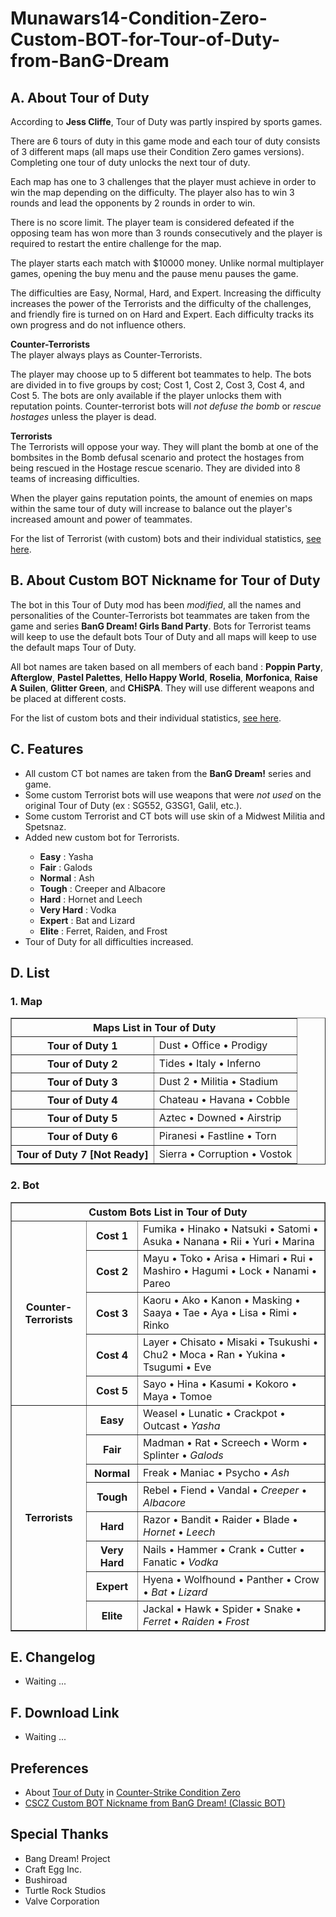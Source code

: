 # Munawars14-Condition-Zero-Custom-BOT-for-Tour-of-Duty-from-BanG-Dream

## A. About Tour of Duty
According to <b>Jess Cliffe</b>, Tour of Duty was partly inspired by sports games.

There are 6 tours of duty in this game mode and each tour of duty consists of 3 different maps (all maps use their Condition Zero games versions). Completing one tour of duty unlocks the next tour of duty.

Each map has one to 3 challenges that the player must achieve in order to win the map depending on the difficulty. The player also has to win 3 rounds and lead the opponents by 2 rounds in order to win.

There is no score limit. The player team is considered defeated if the opposing team has won more than 3 rounds consecutively and the player is required to restart the entire challenge for the map.

The player starts each match with $10000 money. Unlike normal multiplayer games, opening the buy menu and the pause menu pauses the game.

The difficulties are Easy, Normal, Hard, and Expert. Increasing the difficulty increases the power of the Terrorists and the difficulty of the challenges, and friendly fire is turned on on Hard and Expert. Each difficulty tracks its own progress and do not influence others.

<b>Counter-Terrorists</b><br>
The player always plays as Counter-Terrorists.

The player may choose up to 5 different bot teammates to help. The bots are divided in to five groups by cost; Cost 1, Cost 2, Cost 3, Cost 4, and Cost 5. The bots are only available if the player unlocks them with reputation points. Counter-terrorist bots will <i>not defuse the bomb</i> or <i>rescue hostages</i> unless the player is dead.

<b>Terrorists</b><br>
The Terrorists will oppose your way. They will plant the bomb at one of the bombsites in the Bomb defusal scenario and protect the hostages from being rescued in the Hostage rescue scenario. They are divided into 8 teams of increasing difficulties.

When the player gains reputation points, the amount of enemies on maps within the same tour of duty will increase to balance out the player's increased amount and power of teammates.

For the list of Terrorist (with custom) bots and their individual statistics, <a href="https://github.com/munawars14/Munawars14-Condition-Zero-Custom-BOT-for-Tour-of-Duty-from-BanG-Dream/blob/main/Custom%20Bots%20List%20-%20Terrorists.md">see here</a>.

## B. About Custom BOT Nickname for Tour of Duty</b>
The bot in this Tour of Duty mod has been <i>modified</i>, all the names and personalities of the Counter-Terrorists bot teammates are taken from the game and series <b>BanG Dream! Girls Band Party</b>. Bots for Terrorist teams will keep to use the default bots Tour of Duty and all maps will keep to use the default maps Tour of Duty.

All bot names are taken based on all members of each band : <b>Poppin Party</b>, <b>Afterglow</b>, <b>Pastel Palettes</b>, <b>Hello Happy World</b>, <b>Roselia</b>, <b>Morfonica</b>, <b>Raise A Suilen</b>, <b>Glitter Green</b>, and <b>CHiSPA</b>. They will use different weapons and be placed at different costs.

For the list of custom bots and their individual statistics, <a href="https://github.com/munawars14/Munawars14-Condition-Zero-Custom-BOT-for-Tour-of-Duty-from-BanG-Dream/blob/main/Custom%20Bots%20List.md">see here</a>.

## C. Features
<ul>
<li>All custom CT bot names are taken from the <b>BanG Dream!</b> series and game.</li>
<li>Some custom Terrorist bots will use weapons that were <i>not used</i> on the original Tour of Duty (ex : SG552, G3SG1, Galil, etc.).</li>
<li>Some custom Terrorist and CT bots will use skin of a Midwest Militia and Spetsnaz.</li>
<li>Added new custom bot for Terrorists.</li>
<ul>
<li><b>Easy</b> : Yasha</li>
<li><b>Fair</b> : Galods</li>
<li><b>Normal</b> : Ash</li>
<li><b>Tough</b> : Creeper and Albacore</li>
<li><b>Hard</b> : Hornet and Leech</li>
<li><b>Very Hard</b> : Vodka</li>
<li><b>Expert</b> : Bat and Lizard</li>
<li><b>Elite</b> : Ferret, Raiden, and Frost</li>
</ul>
<li>Tour of Duty for all difficulties increased.</li>
</ul>

## D. List
### 1. Map
<table border="1">
<tbody>
<tr>
<th colspan="2">Maps List in Tour of Duty</th>
</tr>
<tr>
<th>Tour of Duty 1</th>
<td>Dust • Office • Prodigy</td>
</tr>
<tr>
<th>Tour of Duty 2</th>
<td>Tides • Italy • Inferno</td>
</tr>
<tr>
<th>Tour of Duty 3</th>
<td>Dust 2 • Militia • Stadium</td>
</tr>
<tr>
<th>Tour of Duty 4</th>
<td>Chateau • Havana • Cobble</td>
</tr>
<tr>
<th>Tour of Duty 5</th>
<td>Aztec • Downed • Airstrip</td>
</tr>
<tr>
<th>Tour of Duty 6</th>
<td>Piranesi • Fastline • Torn</td>
</tr>
<tr>
<th>Tour of Duty 7 [Not Ready]</th>
<td>Sierra • Corruption • Vostok</td>
</tr>
</tbody>
</table>

### 2. Bot
<table border="1">
<tbody>
<tr>
<th colspan="3" align="center">Custom Bots List in Tour of Duty</th>
</tr>
<tr>
<th rowspan="5">Counter-Terrorists</th>
<th align="center">Cost 1</th>
<td>Fumika • Hinako • Natsuki • Satomi • Asuka • Nanana • Rii • Yuri • Marina</td>
</tr>
<tr>
<th align="center">Cost 2</th>
<td>Mayu • Toko • Arisa • Himari • Rui • Mashiro • Hagumi • Lock • Nanami • Pareo</td>
</tr>
<tr>
<th align="center">Cost 3</th>
<td>Kaoru • Ako • Kanon • Masking • Saaya • Tae • Aya • Lisa • Rimi • Rinko</td>
</tr>
<tr>
<th align="center">Cost 4</th>
<td>Layer • Chisato • Misaki • Tsukushi • Chu2 • Moca • Ran • Yukina • Tsugumi • Eve</td>
</tr>
<tr>
<th align="center">Cost 5</th>
<td>Sayo • Hina • Kasumi • Kokoro • Maya • Tomoe</td>
</tr>
<tr>
<th rowspan="8">Terrorists</th>
<th>Easy</th>
<td>Weasel • Lunatic • Crackpot • Outcast • <i>Yasha</i></td>
</tr>
<tr>
<th>Fair</th>
<td>Madman • Rat • Screech • Worm • Splinter • <i>Galods</i></td>
</tr>
<tr>
<th>Normal</th>
<td>Freak • Maniac • Psycho • <i>Ash</i></td>
</tr>
<tr>
<th>Tough</th>
<td>Rebel • Fiend • Vandal • <i>Creeper</i> • <i>Albacore</i></td>
</tr>
<tr>
<th>Hard</th>
<td>Razor • Bandit • Raider • Blade • <i>Hornet</i> • <i>Leech</i></td>
</tr>
<tr>
<th>Very Hard</th>
<td>Nails • Hammer • Crank • Cutter • Fanatic • <i>Vodka</i></td>
</tr>
<tr>
<th>Expert</th>
<td>Hyena • Wolfhound • Panther • Crow • <i>Bat</i> • <i>Lizard</i></td>
</tr>
<tr>
<th>Elite</th>
<td>Jackal • Hawk • Spider • Snake • <i>Ferret</i> • <i>Raiden</i> • <i>Frost</i></td>
</tr>
</tbody>
</table>

## E. Changelog
- Waiting ...

## F. Download Link
- Waiting ...

## Preferences
- About <a href="https://counterstrike.fandom.com/wiki/Category:Tour_of_Duty">Tour of Duty</a> in <a href="https://counterstrike.fandom.com/wiki/Counter-Strike:_Condition_Zero">Counter-Strike Condition Zero</a>
- <a href="https://github.com/munawars14/munawars14-botprofile-from-bandori">CSCZ Custom BOT Nickname from BanG Dream! (Classic BOT)</a>

## Special Thanks
- Bang Dream! Project
- Craft Egg Inc.
- Bushiroad
- Turtle Rock Studios
- Valve Corporation
